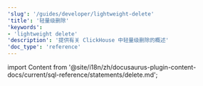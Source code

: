 ```yaml
---
'slug': '/guides/developer/lightweight-delete'
'title': '轻量级删除'
'keywords':
- 'lightweight delete'
'description': '提供有关 ClickHouse 中轻量级删除的概述'
'doc_type': 'reference'
---
```


import Content from '@site/i18n/zh/docusaurus-plugin-content-docs/current/sql-reference/statements/delete.md';

<Content />
